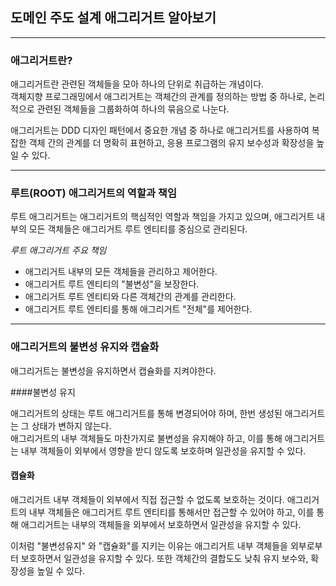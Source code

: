 
## 도메인 주도 설계 애그리거트 알아보기

----

### 애그리거트란?

애그리거트란 관련된 객체들을 모아 하나의 단위로 취급하는 개념이다.  
객체지향 프로그래밍에서 애그리거트는 객체간의 관계를 정의하는 방법 중 하나로, 논리적으로 관련된 객체들을 그룹화하여 하나의 묶음으로 나눈다.

애그리거트는 DDD 디자인 패턴에서 중요한 개념 중 하나로 애그리거트를 사용하여 복잡한 객체 간의 관계를 더 명확히 표현하고, 응용 프로그램의 유지 보수성과 
확장성을 높일 수 있다.

----

### 루트(ROOT) 애그리거트의 역할과 책임

루트 애그리거트는 애그리거트의 핵심적인 역할과 책임을 가지고 있으며, 애그리거트 내부의 모든 객체들은 애그리거트 루트 엔티티를 중심으로 관리된다.

*루트 애그리거트 주요 책임*
- 애그리거트 내부의 모든 객체들을 관리하고 제어한다.
- 애그리거트 루트 엔티티의 "불변성"을 보장한다.
- 애그리거트 루트 엔티티와 다른 객체간의 관계를 관리한다.
- 애그리거트 루트 엔티티를 통해 애그리거트 "전체"를 제어한다.

----

### 애그리거트의 불변성 유지와 캡슐화

애그리거트는 불변성을 유지하면서 캡슐화를 지켜야한다.

####불변성 유지

애그리거트의 상태는 루트 애그리거트를 통해 변경되어야 하며, 한번 생성된 애그리거트는 그 상태가 변하지 않는다.  
애그리거트의 내부 객체들도 마찬가지로 불변성을 유지해야 하고, 이를 통해 애그리거트는 내부 객체들이 외부에서 영향을 받디 않도록 보호하며 일관성을 유지할 수 있다.

#### 캡슐화

애그리거트 내부 객체들이 외부에서 직접 접근할 수 없도록 보호하는 것이다. 애그리거트의 내부 객체들은 애그리거트 루트 엔티티를 통해서만 접근할 수 있어야 하고, 이를 통해
애그리거트는 내부의 객체들을 외부에서 보호하면서 일관성을 유지할 수 있다.

이처럼 "불변성유지" 와 "캡슐화"를 지키는 이유는 애그리거트 내부 객체들을 외부로부터 보호하면서 일관성을 유지할 수 있다. 또한 객체간의 결합도도 낮춰 유지 보수와, 확장성을 높일 수 있다.

